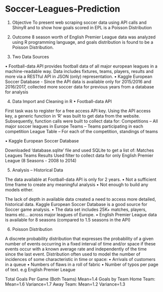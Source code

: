 # Soccer-Leagues-Prediction

1.	Objective 
To present web scraping soccer data using API calls and ShinyR and to show how goals scored in EPL is a Poisson Distribution

2.	Outcome
8 season worth of English Premier League data was analyzed using R programming language, and goals distribution is found to be a Poisson Distribution. 

3.	Two Data Sources

  •	Football-data API provides football data of all major european leagues in a machine-readable way. Data includes fixtures, teams, players, results and more via a RESTful API in JSON (only) representation.
  •	Kaggle European Soccer Database - Since the API data is available only for 2015/2016 and 2016/2017, collected more soccer data for previous years from a database for analysis

4.	Data Import and Cleaning in R
  •	Football-data API
  
  First task was to register for a free access API key. Using the API access key, a generic function in ‘R’ was built to get data from the website. Subsequently, function calls were built to collect data for:
  Competitions – All major soccer leagues in Europe
  Teams – Teams participating in each competition
  League Table – For each of the competition, standings of teams
  
  •	Kaggle European Soccer Database 
  
  Downloaded ‘database.sqlite’ file and used SQLite to get a list of:
    Matches
    Leagues 
    Teams
    Results
  Used filter to collect data for only English Premier League (8 Seasons - 2008 to 2014)

5.	Analysis – Historical Data

  The data available at Football-data API is only for 2 years. 
    •	Not a sufficient time frame to create any meaningful analysis
    • Not enough to build any models either. 

  The lack of depth in available data created a need to access more detailed, historical data. Kaggle European Soccer Database  is a good source for Soccer game analysis. 
    •	The data set includes 25K+ matches, players, teams etc… across major leagues of Europe. 
    •	English Premier League data is available for 8 seasons (compared to 1.5 seasons in the API)

6.	Poisson Distribution

  A discrete probability distribution that expresses the probability of a given number of events occurring in a fixed interval of time and/or space if these events occur with a known average rate and independently of the time since the last event.
  Distribution often used to model the number of incidences of some characteristic in time or space:
    •	Arrivals of customers in a queue
    •	Numbers of flaws in a roll of fabric
    •	Number of typos per page of text.
        e.g English Premier League

  Total Goals Per Game (Both Teams)
        Mean=1.4
  Goals by Team 
        Home Team:   Mean=1.6  Variance=1.7
        Away Team:   Mean=1.2  Variance=1.3






